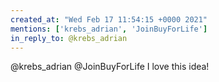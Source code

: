 ```yaml
---
created_at: "Wed Feb 17 11:54:15 +0000 2021"
mentions: ['krebs_adrian', 'JoinBuyForLife']
in_reply_to: @krebs_adrian
---
```


@krebs_adrian @JoinBuyForLife I love this idea!
